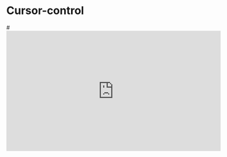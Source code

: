 # Cursor-control

#<iframe width="560" height="315" src="https://www.youtube.com/embed/g-GfL9Ty8Js" frameborder="0" allowfullscreen></iframe>
